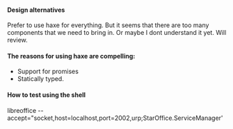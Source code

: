 #### Design alternatives
Prefer to use haxe for everything. But it seems that there are too many components that we need to bring in. Or maybe I dont understand it yet. 
Will review.

#### The reasons for using haxe are compelling:

* Support for promises
* Statically typed.

#### How to test using the shell 

libreoffice --accept="socket,host=localhost,port=2002,urp;StarOffice.ServiceManager'

